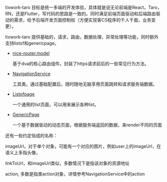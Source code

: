 tixwork-taro 目标是统一多端的开发体验，具体就是说无论前端是React，Taro，RN，还是Flutter，写代码的思路是一致的。同时满足前端页面驱动和后端路由驱动的需求，给予后端开发页面控制权（方便实现客CS程序的千人千面，业务变更）。

tixwork-taro  提供基础的，请求，路由，数据处理，异常处理等功能，同时额外支持listof和genericpage。

- [nice-router.model](/tixwork-taro/docs/navigation-service.md)
  
  基于dva的核心路由组件。封装了https请求前后的一些常见行为方法。

- [NavigationService](/tixwork-taro/docs/navigation-service.md) 
  
  工具类。通过基础配置后，随时随地无脑享用页面跳转和请求服务端数据。

- [Listofpage](/tixwork-taro/docs/navigation-service.md)
  
  一个通用的list页面，可以用来展示各种list。

- [GenericPage](/tixwork-taro/docs/navigation-service.md)
  
  一个基于数据驱动的动态页面，根据服务端返回的数据，来render不同的页面

还有一些约定俗成的名称：

imageUrl，对于单个对象，可能有一个对应的图片，例如user上的imageUrl，在语义上多指头像，

linkToUrl，和imageUrl类似，多数情况下是指该对象的资源地址

action, 多数是指类action对象，详情参考NavigationService中的action
